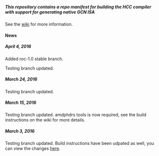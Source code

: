 ##### This repository contains a repo manifest for building the HCC compiler with support for generating native GCN ISA

See the [wiki](https://github.com/RadeonOpenCompute/HCC-Native-GCN-ISA/wiki) for more information.

#### News

##### April 4, 2016

Added roc-1.0 stable branch.

Testing branch updated.

##### March 24, 2016

Testing branch updated.

##### March 15, 2016

Testing branch updated.  amdphdrs tools is now required, see the build instructions on the wiki for more details.

##### March 3, 2016

Testing branch updated.  Build instructions have been udpated as well, you can view the changes [here](https://github.com/RadeonOpenCompute/HCC-Native-GCN-ISA/wiki/Home/_compare/9dcbce47744b980add4a5c405331bc88407f4491...44fb388b63a68d989aeb4c6b175337233634f9e2).
